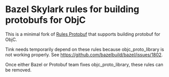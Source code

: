 # Bazel Skylark rules for building protobufs for ObjC

This is a minimal fork of [Rules Protobuf](https://github.com/pubref/rules_protobuf)
that supports building protobuf for ObjC.

Tink needs temporarily depend on these rules because objc_proto_library is
not working properly. See https://github.com/bazelbuild/bazel/issues/1802.

Once either Bazel or Protobuf team fixes objc_proto_library, these rules
can be removed.
